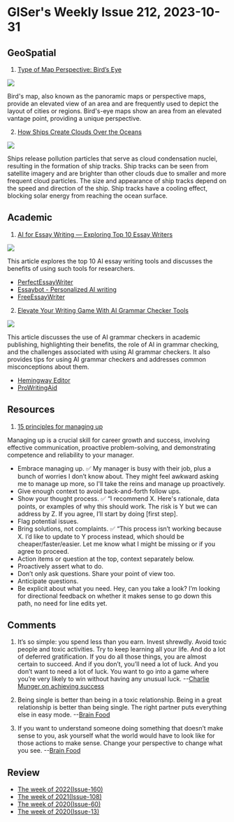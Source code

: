 # GISer's Weekly Issue 212, 2023-10-31

## GeoSpatial

1. [Type of Map Perspective: Bird’s Eye](https://www.geographyrealm.com/type-of-map-perspective-birds-eye/)

![](https://www.geographyrealm.com/wp-content/uploads/2023/01/birds-eye-map-seattle-1909.jpg)

Bird's map, also known as the panoramic maps or perspective maps, provide an elevated view of an area and are frequently used to depict the layout of cities or regions. Bird's-eye maps show an area from an elevated vantage point, providing a unique perspective.

2. [How Ships Create Clouds Over the Oceans](https://www.geographyrealm.com/ships-clouds-oceans/)

![](https://www.geographyrealm.com/wp-content/uploads/2022/05/atlantic-ocean-ship-tracks-portugal-2018016.jpg)

Ships release pollution particles that serve as cloud condensation nuclei, resulting in the formation of ship tracks. Ship tracks can be seen from satellite imagery and are brighter than other clouds due to smaller and more frequent cloud particles. The size and appearance of ship tracks depend on the speed and direction of the ship. Ship tracks have a cooling effect, blocking solar energy from reaching the ocean surface.

## Academic

1. [AI for Essay Writing — Exploring Top 10 Essay Writers](https://typeset.io/resources/best-ai-for-essay-writing/)

![](https://typeset.io/resources/content/images/size/w1000/2023/10/perfectessaywriter.png)

This article explores the top 10 AI essay writing tools and discusses the benefits of using such tools for researchers.

- [PerfectEssayWriter](https://www.perfectessaywriter.ai/)
- [Essaybot - Personalized AI writing](https://www.essaybot.com/login)
- [FreeEssayWriter](https://freeessaywriter.net/)

2. [Elevate Your Writing Game With AI Grammar Checker Tools](https://typeset.io/resources/ai-grammar-checker-to-elevate-your-writing/)

![](https://typeset.io/resources/content/images/size/w1000/2023/11/HemingwayEditor-.png)

This article discusses the use of AI grammar checkers in academic publishing, highlighting their benefits, the role of AI in grammar checking, and the challenges associated with using AI grammar checkers. It also provides tips for using AI grammar checkers and addresses common misconceptions about them.

- [Hemingway Editor](https://hemingwayapp.com/)
- [ProWritingAid](https://prowritingaid.com/)

## Resources

1. [15 principles for managing up](https://newsletter.weskao.com/p/15-principles-for-managing-up)

Managing up is a crucial skill for career growth and success, involving effective communication, proactive problem-solving, and demonstrating competence and reliability to your manager.

- Embrace managing up. ✅ My manager is busy with their job, plus a bunch of worries I don’t know about. They might feel awkward asking me to manage up more, so I'll take the reins and manage up proactively.
- Give enough context to avoid back-and-forth follow ups.
- Show your thought process. ✅ “I recommend X. Here's rationale, data points, or examples of why this should work. The risk is Y but we can address by Z. If you agree, I’ll start by doing [first step].
- Flag potential issues.
- Bring solutions, not complaints. ✅ “This process isn’t working because X. I’d like to update to Y process instead, which should be cheaper/faster/easier. Let me know what I might be missing or if you agree to proceed.
- Action items or question at the top, context separately below.
- Proactively assert what to do.
- Don’t only ask questions. Share your point of view too.
- Anticipate questions.
- Be explicit about what you need. Hey, can you take a look? I’m looking for directional feedback on whether it makes sense to go down this path, no need for line edits yet.

## Comments

1. It’s so simple: you spend less than you earn. Invest shrewdly. Avoid toxic people and toxic activities. Try to keep learning all your life. And do a lot of deferred gratification. If you do all those things, you are almost certain to succeed. And if you don’t, you’ll need a lot of luck. And you don’t want to need a lot of luck. You want to go into a game where you’re very likely to win without having any unusual luck.
   --[Charlie Munger on achieving success](https://fs.blog/brain-food/october-22-2023/)

2. Being single is better than being in a toxic relationship. Being in a great relationship is better than being single. The right partner puts everything else in easy mode.
   --[Brain Food](https://fs.blog/brain-food/october-22-2023/)

3. If you want to understand someone doing something that doesn’t make sense to you, ask yourself what the world would have to look like for those actions to make sense. Change your perspective to change what you see.
   --[Brain Food](https://fs.blog/brain-food/october-22-2023/)

## Review

- [The week of 2022(Issue-160)](../2022/issue-160.md)
- [The week of 2021(Issue-108)](../2021/issue-108.md)
- [The week of 2020(Issue-60)](../2020/issue-60.md)
- [The week of 2020(Issue-13)](../2019/issue-13.md)
